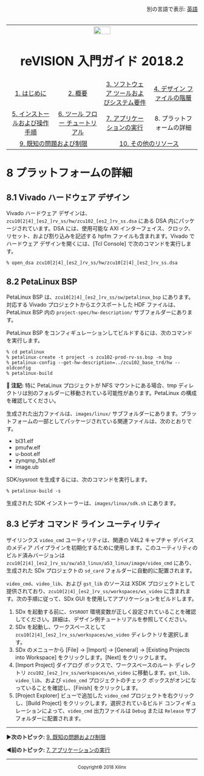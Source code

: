 <p align="right">
            別の言語で表示: <a href="../platform-details.md">英語</a>    <table style="width:100%"><table style="width:100%">
  <tr>

<th width="100%" colspan="6"><img src="https://www.xilinx.com/content/dam/xilinx/imgs/press/media-kits/corporate/xilinx-logo.png" width="30%"/><h1>reVISION 入門ガイド 2018.2</h1>
</th>

  </tr>
  <tr>
    <td width="17%" align="center"><a href="README.md">1. はじめに</a></td>
    <td width="16%" align="center"><a href="overview.md">2. 概要</a></td>
    <td width="17%" align="center"><a href="software-tools-system-requirements.md">3. ソフトウェア ツールおよびシステム要件</a></td>
    <td width="17%" align="center"><a href="design-file-hierarchy.md">4. デザイン ファイルの階層</a></td>
</tr>
<tr>
    <td width="17%" align="center"><a href="operating-instructions.md">5. インストールおよび操作手順</a></td>
    <td width="16%" align="center"><a href="tool-flow-tutorials.md">6. ツール フロー チュートリアル</a></td>
    <td width="17%" align="center"><a href="run-application.md">7. アプリケーションの実行</a></td>
    <td width="17%" align="center">8. プラットフォームの詳細</td>    
  </tr>
<tr>
    <td width="17%" align="center" colspan="2"><a href="known-issues-limitations.md">9. 既知の問題および制限</a></td>
    <td width="16%" align="center" colspan="2"><a href="additional-references.md">10. その他のリソース</a></td>
</tr>
</table>

# 8 プラットフォームの詳細

## 8.1 Vivado ハードウェア デザイン

Vivado ハードウェア デザインは、`zcu10[2|4]_[es2_]rv_ss/hw/zcu102_[es2_]rv_ss.dsa` にある DSA 内にパッケージされています。DSA には、使用可能な AXI インターフェイス、クロック、リセット、および割り込みを記述する hpfm ファイルも含まれます。Vivado でハードウェア デザインを開くには、[Tcl Console] で次のコマンドを実行します。

```
% open_dsa zcu10[2|4]_[es2_]rv_ss/hw/zcu10[2|4]_[es2_]rv_ss.dsa
```


## 8.2 PetaLinux BSP

PetaLinux BSP は、`zcu10[2|4]_[es2_]rv_ss/sw/petalinux_bsp` にあります。対応する Vivado プロジェクトからエクスポートした HDF ファイルは、PetaLinux BSP 内の `project-spec/hw-description/` サブフォルダーにあります。

PetaLinux BSP をコンフィギュレーションしてビルドするには、次のコマンドを実行します。

```
% cd petalinux
% petalinux-create -t project -s zcu102-prod-rv-ss.bsp -n bsp
% petalinux-config --get-hw-description=../zcu102_base_trd/hw --oldconfig
% petalinux-build
```

**:pushpin: 注記:** 特に PetaLinux プロジェクトが NFS マウントにある場合、tmp ディレクトリは別のフォルダーに移動されている可能性があります。PetaLinux の構成を確認してください。

生成された出力ファイルは、`images/linux/` サブフォルダーにあります。プラットフォームの一部としてパッケージされている関連ファイルは、次のとおりです。
* bl31.elf
* pmufw.elf
* u-boot.elf
* zynqmp_fsbl.elf
* image.ub

SDK/sysroot を生成するには、次のコマンドを実行します。

```
% petalinux-build -s
```

生成された SDK インストーラーは、`images/linux/sdk.sh` にあります。

## 8.3 ビデオ コマンド ライン ユーティリティ

ザイリンクス `video_cmd` ユーティリティは、関連の V4L2 キャプチャ デバイスのメディア パイプラインを初期化するために使用します。このユーティリティのビルド済みバージョンは `zcu10[2|4]_[es2_]rv_ss/sw/a53_linux/a53_linux/image/video_cmd` にあり、生成された SDx プロジェクトの `sd_card` フォルダーに自動的に配置されます。

`video_cmd`、`video_lib`、および `gst_lib` のソースは XSDK プロジェクトとして提供されており、`zcu10[2|4]_[es2_]rv_ss/workspaces/ws_video` に含まれます。次の手順に従って、SDx GUI を使用してアプリケーションをビルドします。

1. SDx を起動する前に、`SYSROOT` 環境変数が正しく設定されていることを確認してください。詳細は、デザイン例チュートリアルを参照してください。
2. SDx を起動し、ワークスペースとして `zcu10[2|4]_[es2_]rv_ss/workspaces/ws_video` ディレクトリを選択します。
3. SDx のメニューから [File] → [Import] → [General] → [Existing Projects into Workspace] をクリックします。[Next] をクリックします。
4. [Import Project] ダイアログ ボックスで、ワークスペースのルート ディレクトリ `zcu102_[es2_]rv_ss/workspaces/ws_video` に移動します。`gst_lib`、`video_lib`、および `video_cmd` プロジェクトのチェック ボックスがオンになっていることを確認し、[Finish] をクリックします。
5. [Project Explorer] ビューで追加した `video_cmd` プロジェクトを右クリックし、[Build Project] をクリックします。選択されているビルド コンフィギュレーションによって、`video_cmd` 出力ファイルは `Debug` または `Release` サブフォルダーに配置されます。

<hr/>

:arrow_forward:**次のトピック:**  [9.  既知の問題および制限](known-issues-limitations.md)

:arrow_backward:**前のトピック:**  [7.  アプリケーションの実行](run-application.md)
<hr/>
<p align="center"><sup>Copyright&copy; 2018 Xilinx</sup></p>
